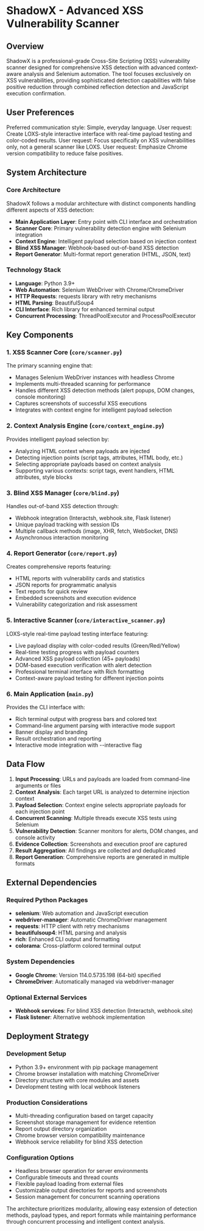 # ShadowX - Advanced XSS Vulnerability Scanner

## Overview

ShadowX is a professional-grade Cross-Site Scripting (XSS) vulnerability scanner designed for comprehensive XSS detection with advanced context-aware analysis and Selenium automation. The tool focuses exclusively on XSS vulnerabilities, providing sophisticated detection capabilities with false positive reduction through combined reflection detection and JavaScript execution confirmation.

## User Preferences

Preferred communication style: Simple, everyday language.
User request: Create LOXS-style interactive interface with real-time payload testing and color-coded results.
User request: Focus specifically on XSS vulnerabilities only, not a general scanner like LOXS.
User request: Emphasize Chrome version compatibility to reduce false positives.

## System Architecture

### Core Architecture
ShadowX follows a modular architecture with distinct components handling different aspects of XSS detection:

- **Main Application Layer**: Entry point with CLI interface and orchestration
- **Scanner Core**: Primary vulnerability detection engine with Selenium integration
- **Context Engine**: Intelligent payload selection based on injection context
- **Blind XSS Manager**: Webhook-based out-of-band XSS detection
- **Report Generator**: Multi-format report generation (HTML, JSON, text)

### Technology Stack
- **Language**: Python 3.9+
- **Web Automation**: Selenium WebDriver with Chrome/ChromeDriver
- **HTTP Requests**: requests library with retry mechanisms
- **HTML Parsing**: BeautifulSoup4
- **CLI Interface**: Rich library for enhanced terminal output
- **Concurrent Processing**: ThreadPoolExecutor and ProcessPoolExecutor

## Key Components

### 1. XSS Scanner Core (`core/scanner.py`)
The primary scanning engine that:
- Manages Selenium WebDriver instances with headless Chrome
- Implements multi-threaded scanning for performance
- Handles different XSS detection methods (alert popups, DOM changes, console monitoring)
- Captures screenshots of successful XSS executions
- Integrates with context engine for intelligent payload selection

### 2. Context Analysis Engine (`core/context_engine.py`)
Provides intelligent payload selection by:
- Analyzing HTML context where payloads are injected
- Detecting injection points (script tags, attributes, HTML body, etc.)
- Selecting appropriate payloads based on context analysis
- Supporting various contexts: script tags, event handlers, HTML attributes, style blocks

### 3. Blind XSS Manager (`core/blind.py`)
Handles out-of-band XSS detection through:
- Webhook integration (Interactsh, webhook.site, Flask listener)
- Unique payload tracking with session IDs
- Multiple callback methods (image, XHR, fetch, WebSocket, DNS)
- Asynchronous interaction monitoring

### 4. Report Generator (`core/report.py`)
Creates comprehensive reports featuring:
- HTML reports with vulnerability cards and statistics
- JSON reports for programmatic analysis
- Text reports for quick review
- Embedded screenshots and execution evidence
- Vulnerability categorization and risk assessment

### 5. Interactive Scanner (`core/interactive_scanner.py`)
LOXS-style real-time payload testing interface featuring:
- Live payload display with color-coded results (Green/Red/Yellow)
- Real-time testing progress with payload counters
- Advanced XSS payload collection (45+ payloads)
- DOM-based execution verification with alert detection
- Professional terminal interface with Rich formatting
- Context-aware payload testing for different injection points

### 6. Main Application (`main.py`)
Provides the CLI interface with:
- Rich terminal output with progress bars and colored text
- Command-line argument parsing with interactive mode support
- Banner display and branding
- Result orchestration and reporting
- Interactive mode integration with --interactive flag

## Data Flow

1. **Input Processing**: URLs and payloads are loaded from command-line arguments or files
2. **Context Analysis**: Each target URL is analyzed to determine injection context
3. **Payload Selection**: Context engine selects appropriate payloads for each injection point
4. **Concurrent Scanning**: Multiple threads execute XSS tests using Selenium
5. **Vulnerability Detection**: Scanner monitors for alerts, DOM changes, and console activity
6. **Evidence Collection**: Screenshots and execution proof are captured
7. **Result Aggregation**: All findings are collected and deduplicated
8. **Report Generation**: Comprehensive reports are generated in multiple formats

## External Dependencies

### Required Python Packages
- **selenium**: Web automation and JavaScript execution
- **webdriver-manager**: Automatic ChromeDriver management
- **requests**: HTTP client with retry mechanisms
- **beautifulsoup4**: HTML parsing and analysis
- **rich**: Enhanced CLI output and formatting
- **colorama**: Cross-platform colored terminal output

### System Dependencies
- **Google Chrome**: Version 114.0.5735.198 (64-bit) specified
- **ChromeDriver**: Automatically managed via webdriver-manager

### Optional External Services
- **Webhook services**: For blind XSS detection (Interactsh, webhook.site)
- **Flask listener**: Alternative webhook implementation

## Deployment Strategy

### Development Setup
- Python 3.9+ environment with pip package management
- Chrome browser installation with matching ChromeDriver
- Directory structure with core modules and assets
- Development testing with local webhook listeners

### Production Considerations
- Multi-threading configuration based on target capacity
- Screenshot storage management for evidence retention
- Report output directory organization
- Chrome browser version compatibility maintenance
- Webhook service reliability for blind XSS detection

### Configuration Options
- Headless browser operation for server environments
- Configurable timeouts and thread counts
- Flexible payload loading from external files
- Customizable output directories for reports and screenshots
- Session management for concurrent scanning operations

The architecture prioritizes modularity, allowing easy extension of detection methods, payload types, and report formats while maintaining performance through concurrent processing and intelligent context analysis.